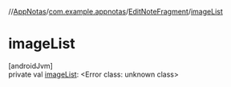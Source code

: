 //[AppNotas](../../../index.md)/[com.example.appnotas](../index.md)/[EditNoteFragment](index.md)/[imageList](image-list.md)

# imageList

[androidJvm]\
private val [imageList](image-list.md): &lt;Error class: unknown class&gt;

